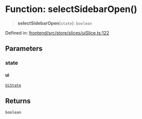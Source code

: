 # Function: selectSidebarOpen()

> **selectSidebarOpen**(`state`): `boolean`

Defined in: [frontend/src/store/slices/uiSlice.ts:122](https://github.com/lsendel/sass/blob/ca8b2b87627589617e0de57047e1f50d53e78078/frontend/src/store/slices/uiSlice.ts#L122)

## Parameters

### state

#### ui

[`UiState`](../type-aliases/UiState.md)

## Returns

`boolean`
